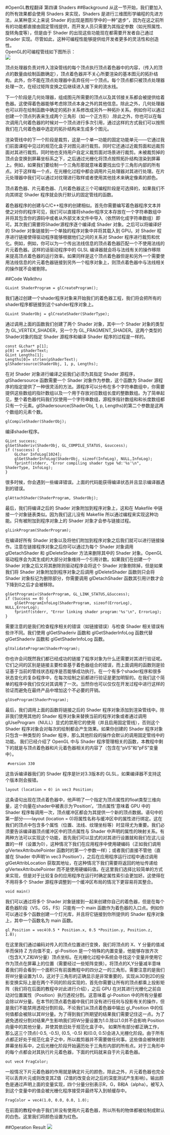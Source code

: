 #OpenGL教程翻译  第四课 Shaders
##Background
从这一节开始，我们要加入的所有效果都会使用 Shaders 来实现，Shaders 是进行三维图形学编程的先进方法，从某种意义上来说 Shader 的出现是图形学中的一种”退步”，因为在这之前所有的功能都直接由固定管线提供，而开发人员只需要为其指定参数（如光照属性、旋转角度等），但是由于 Shader 的出现这些功能现在都需要开发者自己通过 Shader 实现。尽管如此，这种可编程性能够提供给开发者更多的灵活性和创造性。  
OpenGL的可编程管线如下图所示：  
![](images/picture041.png)  

顶点处理器负责对传入渲染管线的每个顶点执行顶点着色器中的内容，（传入的顶点的数量由绘制函数确定），顶点着色器并不关心所要渲染的基本图元的拓扑结构。此外，你不能在顶点处理器中丢弃任何一个顶点。每个顶点都只被顶点处理器处理一次，在经过矩阵变换之后继续进入接下来的流水线。  

下一个阶段是几何处理器，组成图元所需要的顶点以及其邻接关系都会被提供给着色器。这使得着色器能够考虑除顶点本身之外的其他信息。除此之外，几何处理器也可以将在绘制函数中确定的拓扑关系修改成另外一种拓扑关系。例如你可以通过创建一个顶点列表来生成两个三角形（如一个正方形）.除此之外，你也可以在每次调用几何着色器的时候对一个顶点进行多次引用，通过这样的方式我们可以按照我们在几何着色器中选定的拓扑结构来生成多个图元。  

渲染管线中的下一个阶段是裁剪，这是一个单一功能的固定功能单元——它通过我们前面课程中见过的规范化盒子对图元进行裁剪。同时它还通过近裁剪面和远裁剪面对其进行裁剪。同时他也支持用户自定义裁剪面对场景进行裁剪。未被裁剪掉的顶点会变换到屏幕坐标系之下，之后通过光栅化将顶点按照拓扑结构渲染到屏幕上。例如，如果我们要绘制一个三角形那就意味着要找出位于三角形内部的所有点。对于这样每一个点，在光栅化过程中都会调用片元处理器对其进行处理。在片元处理器中我们可以通过对纹理进行取样或者使用其他技术来确定像素的颜色。  

顶点着色器、片元着色器、几何着色器这三个可编程阶段是可选择的，如果我们不向其绑定 Shader 程序就会执行默认的固定管线的函数。  

着色器程序的创建与C/C++程序的创建相似。首先你需要编写着色器程序文本并使之对你的程序可见，我们可以直接将shader程序文本存放在一个字符串数组中并将其包含你的源码中或者从外部文本文件中导入（依然转化成字符串数组）即可。其次我们需要将Shader源程序逐个编译成 Shader 对象。之后可以将编译好的 Shader 对象链接到一个单独的程序对象中并将其载入到 GPU。对 Shader 程序进行链接使得驱动程序能够根据他们之间的关系对 Shader 程序进行裁剪和优化。例如，例如，你可以为一个传出法线信息的顶点着色器匹配一个不使用法线的片元着色器。这样的话驱动程序中的 GLSL 编译器就会将与法线有关的操作移除来提高顶点着色器的运行效率。如果同样是这个顶点着色器但是和另外一个需要使用法线信息的片元着色器链接到另外一个程序对象上，则顶点着色器中与法线相关的操作就不会被剔除。  

##Code Walkthru

```
GLuint ShaderProgram = glCreateProgram();
```

我们通过创建一个shader程序对象来开始我们的着色器工程，我们将会把所有的shader程序都链接到这个sahder程序对象上。  

```
GLuint ShaderObj = glCreateShader(ShaderType);
```

通过调用上面的函数我们创建了两个 Shader 对象，其中一个 Shader 对象的类型为 GL_VERTEX_SHADER，另一个为 GL_FRAGMENT_SHADER。这两个类型的 Shader对象的指定 Shader 源程序和编译 Shader 程序的过程是一样的。  

```
const GLchar* p[1];
p[0] = pShaderText;
GLint Lengths[1];
Lengths[0]= strlen(pShaderText);
glShadersource(ShaderObj, 1, p, Lengths);
```

在对 Shader 对象进行编译之前我们必须为其指定 Shader 源程序，glShadersource 函数需要一个 Shader 对象作为参数，这个函数为 Shader 源程序的指定提供了一种很灵活的方法。源程序可以分布在多个字符串数组中，你需要提供这些数组的指针数组以及一个用于存放对应数组长度的整数数组。为了简单起见，整个着色器代码我们仅使用一个字符串数组，源程序指针数组和和长度数组都只有一个元素。glShadersource(ShaderObj, 1, p, Lengths)的第二个参数是这两个数组的元素个数。  

```
glCompileShader(ShaderObj);
```

编译shader程序。  

```
GLint success;
glGetShaderiv(ShaderObj, GL_COMPILE_STATUS, &success);
if (!success) {
    GLchar InfoLog[1024];
    glGetShaderInfoLog(ShaderObj, sizeof(InfoLog), NULL,InfoLog);
    fprintf(stderr, "Error compiling shader type %d:'%s'\n", ShaderType, InfoLog);
}
```

很多时候，你会遇到一些编译错误。上面的代码能获得编译状态并且显示编译器遇到的错误。  

``` 
glAttachShader(ShaderProgram, ShaderObj);
```

最后，我们将编译之后的 Shader 对象附加到程序对象上，这和在 Makefile 中链接一个对象链表类似。因为我们这儿没有 Makefile 所以通过编程来实现这种功能。只有被附加到程序对象上的 Shader 对象才会参与链接过程。  

```
glLinkProgram(ShaderProgram);
```

在编译好所有 Shader 对象以及将他们附加到程序对象之后我们就可以进行链接操作。注意在链接程序对象之后你可以通过为每个 Shader 对象调用 glDetachShader 和 glDeleteShader 方法来删除其中的 Shader 对象。OpenGL驱动程序会为其生成的大部分对象维持一个引用计数。如果我们在创建一个 Shader 对象之后又将其删除则驱动程序会将这个 Shader 对象剔除掉，但是如果我们将 Shader 对象附加到程序对象之后调用 glDeleteShader 函数则只会将 Shader 对象标记为删除部分，你需要调用 glDetachShader 函数其引用计数才会下降到0之后才会被移除。  

```
glGetProgramiv(ShaderProgram, GL_LINK_STATUS,&Success);
if (Success == 0) {
    glGetProgramInfoLog(ShaderProgram, sizeof(ErrorLog), NULL,ErrorLog);
    fprintf(stderr, "Error linking shader program:'%s'\n", ErrorLog);
}
```

需要注意的是我们检查程序相关的错误（如链接错误）与检查 Shader 相关错误有些许不同。我们使用 glGetShaderiv 函数和 glGetShaderInfoLog 函数代替 glGetShaderiv 函数和 glGetShaderInfoLog 函数。  

```
glValidateProgram(ShaderProgram);
```

你也许会问既然我们都已经成功的链接了程序对象为什么还需要对其进行验证呢。它们之间的区别是链接主要检查基于着色器组合的错误，而上面调用的函数则是验证基于当前的管线状态程序是否能够成功执行。在一个有多个shader程序和很多状态变化的复杂程序中，在每次绘制之前都进行验证是更加明智的。在我们这个简单的程序中我们仅仅对其调用了一次。当然你也可以仅仅在开发过程中进行这样的验证而避免在最终产品中增加这个不必要的开销。  

```
glUseProgram(ShaderProgram);
```

最后，我们调用上面的函数将链接之后的 Shader 程序对象添加到渲染管线中。除非我们使用其他的 Shader 程序对象来替换当前的程序对象或者通过调用 glUseProgram（NULL）显式的禁用它的使用（并且启用固定管线），否则这个 Shader 程序对象会对每次的绘制都会产生效果。如果你创建的 Shader 程序对象只包含一种类型的 Shader 程序，那么其他阶段的操作会默认的调用固定管线中的功能。
我们已经介绍了 OpenGL 中与 Shader 程序管理相关的函数，本教程中剩下的就是与顶点着色器和片元着色器相关的内容了（包含在“pVS”和“pFS”变量中）。  

```
 #version 330
```

这告诉编译器我们的 Shader 程序是针对3.3版本的 GLSL，如果编译器不支持这个版本则会报错。

```
layout (location = 0) in vec3 Position;
```

这条语句出现在顶点着色器中，他声明了一个指定为顶点属性的float类型三维向量，这个向量在shader中被表示为‘Position’。‘顶点属性’意味着 GPU 中的 Shader 程序每调用一次，顶点缓冲区都会为其提供一个新的顶点数据。语句中的第一部分——layout (location = 0)将属性名称与缓冲区中的属性进行绑定。这在我们的顶点中包含多个属性（位置、法线、纹理坐标等）时显得尤为重要。我们必须要告诉编译器顶点缓冲区中的顶点属性与 Shader 中声明的属性的映射关系。有两种方法可以实现这个功能，首先我们可以显式的对其进行设置就和我们在这儿设置的一样（设置为0），这种情况下我们在应用程序中使用硬编码（正如我们调用 glVertexAttributePointer 函数时的第一个参数一样）；或者我们直接不管他（直接在 Shader 中声明‘in vec3 Position’），之后在应用程序运行过程中通过调用 glGetAttribLocation 获取其地址，在这种情况下我们需要将返回的地址传递给 glVertexAttributePointer 而不是使用硬编码值。在这里我们选择比较简单的方式来实现，但是对于比较复杂的应用程序在运行时确定属性索引会更加好。这使得在不用将多个 Shader 源程序调整到一个缓冲区布局的情况下更容易将其整合。  

```
void main()
```

我们可以通过将多个 Shader 对象链接到一起来创建你自己的着色器，但是在每个着色器阶段（VS，GS，FS）只能有一个 main 函数作为着色器的入口点。例如你可以通过多个函数创建一个灯光库，并且将它链接到你所提供的 Shader 程序对象上，其中一个函数名为 main 函数。  

```
gl_Position = vec4(0.5 * Position.x, 0.5 *Position.y, Position.z, 1.0);
```

在这里我们通过编码对传入的顶点位置进行变换，我们将顶点的 X、Y 分量的值减半而保持 Z 方向值不变，gl-Position 是一个特殊的内置变量，他能够存放齐次（包含X,Y,Z和W分量）顶点坐标。在光栅化过程中系统会寻找这个变量并使用它作为顶点在屏幕上的位置（需要经过一些矩阵变换）。将顶点的X,Y分量减半意味着我们将会看到一个面积只有前面教程中的四分之一的三角形。需要注意的是我们将W分量设置为1.0，这对于三角形的正确显示是非常重要的，实现从3D到2D的投影变换实际上是在两个不同的阶段实现的，首先你需要让所有的顶点都乘上投影矩阵（我们将在后面的教程中对此进行介绍），之后 GPU 在对其进行光栅化之前自动对位置属性（Position）执行透视分割。这意味着 gl-Position 中的所有分量都会除以W分量。在本节的顶点着色器中我们并没有进行任何与投影有关的操作，但是我们不能禁用透视分割阶段。不论我们从顶点着色器中输出 gl_Position 中的任何值都会被除以其W分量。为了得到我们所期望的结果我们需要记住这一点。为了避免透视分割对结果产生影响我们将W分量设置为1.0.除以1.0并不会影响 Position 向量中的其他分量，并使其依旧处于规范化盒子中。
如果所有部分都正确工作，那么这三个顶点(-0.5, -0.5), (0.5, -0.5) 和(0.0, 0.5)会进入光栅化阶段。由于所有点都正好处于规范化盒子之中，所以裁剪器并不需要做任何事。这些值会被映射到屏幕坐标系中，之后光栅化阶段开始遍历处于三角形内部的所有点。对于三角形中的每个点都会对其执行片元着色器，下面的代码就来自于片元着色器。  

``` 
out vec4 FragColor;
```

一般情况下片元着色器的作用就是确定片元的颜色，除此之外，片元着色器也完全可以丢弃片元或则改变其Z值（Z值的改变会对之后的深度测试产生影响）。输出颜色是通过声明上面的变量实现，四个分量分别表示R，G，B和A（alpha）。被写入到这个变量中的值会被光栅化程序接受并最终写入到帧缓存中。  

```
FragColor = vec4(1.0, 0.0, 0.0, 1.0);
```

在前面的教程中由于我们并没有使用片元着色器，所以所有的物体都被绘制成默认的白色。这里我们将颜色设置为红色。

##Operation Result
![](images/picture042.jpg)
 

